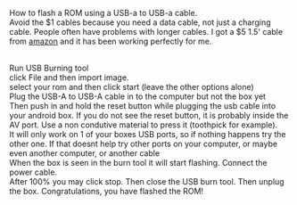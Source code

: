 How to flash a ROM using a USB-a to USB-a cable.
<br> Avoid the $1 cables because you need a data cable, not just a charging cable. People often have problems with longer cables. I got a $5 1.5' cable from [amazon](https://www.amazon.com/gp/product/B00P0E3954/) and it has been working perfectly for me.

<br> Run USB Burning tool
<br> click File and then import image.
<br> select your rom and then click start (leave the other options alone)
<br> Plug the USB-A to USB-A cable in to the computer but not the box yet
<br> Then push in and hold the reset button while plugging the usb cable into your android box. If you do not see the reset button, it is probably inside the AV port. Use a non condutive material to press it (toothpick for example).
<br> It will only work on 1 of your boxes USB ports, so if nothing happens try the other one. If that doesnt help try other ports on your computer, or maybe even another computer, or another cable
<br> When the box is seen in the burn tool it will start flashing. Connect the power cable.
<br> After 100% you may click stop. Then close the USB burn tool. Then unplug the box. Congratulations, you have flashed the ROM!
